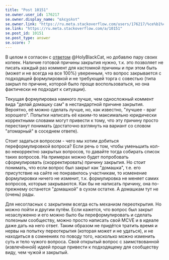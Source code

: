 ```yaml
---
title: "Post 10151"
se.owner.user_id: 176217
se.owner.display_name: "αλεχολυτ"
se.owner.link: "https://ru.meta.stackoverflow.com/users/176217/%ce%b1%ce%bb%ce%b5%cf%87%ce%bf%ce%bb%cf%85%cf%84"
se.link: "https://ru.meta.stackoverflow.com/a/10151"
se.post_id: 10151
se.post_type: answer
se.score: 7
---
```

<p>В целом я согласен с <a href="https://ru.meta.stackoverflow.com/a/10148/176217">ответом</a> @HolyBlackCat, но добавлю пару своих копеек. Наличие готовой причины закрытия нужно, т.к. это позволяет не писать каждый раз коммент для кастомной причины и при этом быть (может и не всегда на все 100%) уверенным, что вопрос закрывается с подходящей формулировкой и не требующей торга с совестью (типа закрыл по причине, которой было проще воспользоваться, но она фактически не подходит к ситуации). </p>

<p>Текущая формулировка намного лучше, чем односложный коммент вида "делай домашку сам" в нестандартной причине закрытия. Вероятно, её можно сделать лучше, но, как известно, "лучшее - враг хорошего". Попытки написать её каким-то максимально юридически корректными словами могут привести к тому, что эту причину просто перестанут понимать (достаточно взглянуть на вариант со словом "атомарный" в соседнем ответе). </p>

<p>Стоит задаться вопросом - чего мы хотим добиться переформулировкой вопроса? Если речь о том, чтобы уменьшить кол-во некорректно закрытых вопросов, то давайте тогда собирать список таких вопросов. На примерах можно будет попробовать сформулировать (скорректировать) причину закрытия. Но стоит понимать, что если вопрос был закрыт как "домашка", т.е. его присутствие на сайте не понравилось участникам, то изменение формулировки ничего не изменит, т.к. формулировка не меняет самих вопросов, которые закрываются. Как бы не написать причину, она по-прежнему останется "домашкой" в сухом остатке. А домашкам тут не (очень) рады.</p>

<p>Для несогласных с закрытием всегда есть механизм переоткрытия. Но можно пойти и другим путём. Если кажется, что вопрос был закрыт незаслуженно и его можно было бы переформулировать и сделать полезным сообществу, можно просто написать свой MCVE и в идеале даже дать на него ответ. Таким образом не придётся тратить время и нервы на попытку переоткрытия (которая может и не удаться), и не находиться в сомнениях по поводу того, насколько можно изменить суть и тело чужого вопроса. Свой открытый вопрос с заимствованной (извлечённой) идеей проще привести к подходящему для сообществу виду, чем чужой и закрытый.</p>

